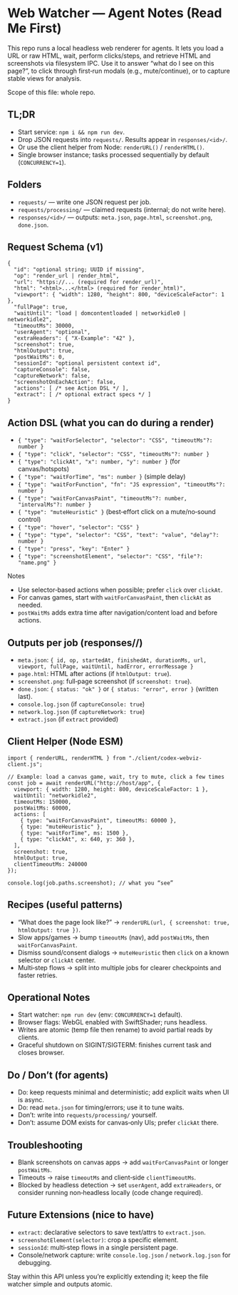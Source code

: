 # Web Watcher — Agent Notes (Read Me First)

This repo runs a local headless web renderer for agents. It lets you load a URL or raw HTML, wait, perform clicks/steps, and retrieve HTML and screenshots via filesystem IPC. Use it to answer “what do I see on this page?”, to click through first‑run modals (e.g., mute/continue), or to capture stable views for analysis.

Scope of this file: whole repo.

## TL;DR
- Start service: `npm i && npm run dev`.
- Drop JSON requests into `requests/`. Results appear in `responses/<id>/`.
- Or use the client helper from Node: `renderURL()` / `renderHTML()`.
- Single browser instance; tasks processed sequentially by default (`CONCURRENCY=1`).

## Folders
- `requests/` — write one JSON request per job.
- `requests/processing/` — claimed requests (internal; do not write here).
- `responses/<id>/` — outputs: `meta.json`, `page.html`, `screenshot.png`, `done.json`.

## Request Schema (v1)
```
{
  "id": "optional string; UUID if missing",
  "op": "render_url | render_html",
  "url": "https://... (required for render_url)",
  "html": "<html>...</html> (required for render_html)",
  "viewport": { "width": 1280, "height": 800, "deviceScaleFactor": 1 },
  "fullPage": true,
  "waitUntil": "load | domcontentloaded | networkidle0 | networkidle2",
  "timeoutMs": 30000,
  "userAgent": "optional",
  "extraHeaders": { "X-Example": "42" },
  "screenshot": true,
  "htmlOutput": true,
  "postWaitMs": 0,
  "sessionId": "optional persistent context id",
  "captureConsole": false,
  "captureNetwork": false,
  "screenshotOnEachAction": false,
  "actions": [ /* see Action DSL */ ],
  "extract": [ /* optional extract specs */ ]
}
```

## Action DSL (what you can do during a render)
- `{ "type": "waitForSelector", "selector": "CSS", "timeoutMs"?: number }`
- `{ "type": "click", "selector": "CSS", "timeoutMs"?: number }`
- `{ "type": "clickAt", "x": number, "y": number }`  (for canvas/hotspots)
- `{ "type": "waitForTime", "ms": number }`           (simple delay)
- `{ "type": "waitForFunction", "fn": "JS expression", "timeoutMs"?: number }`
- `{ "type": "waitForCanvasPaint", "timeoutMs"?: number, "intervalMs"?: number }`
- `{ "type": "muteHeuristic" }`  (best‑effort click on a mute/no‑sound control)
- `{ "type": "hover", "selector": "CSS" }`
- `{ "type": "type", "selector": "CSS", "text": "value", "delay"?: number }`
- `{ "type": "press", "key": "Enter" }`
- `{ "type": "screenshotElement", "selector": "CSS", "file"?: "name.png" }`

Notes
- Use selector‑based actions when possible; prefer `click` over `clickAt`.
- For canvas games, start with `waitForCanvasPaint`, then `clickAt` as needed.
- `postWaitMs` adds extra time after navigation/content load and before actions.

## Outputs per job (responses/<id>/)
- `meta.json`: `{ id, op, startedAt, finishedAt, durationMs, url, viewport, fullPage, waitUntil, hadError, errorMessage }`
- `page.html`: HTML after actions (if `htmlOutput: true`).
- `screenshot.png`: full‑page screenshot (if `screenshot: true`).
- `done.json`: `{ status: "ok" }` or `{ status: "error", error }` (written last).
- `console.log.json` (if `captureConsole: true`)
- `network.log.json` (if `captureNetwork: true`)
- `extract.json` (if `extract` provided)

## Client Helper (Node ESM)
```
import { renderURL, renderHTML } from "./client/codex-webviz-client.js";

// Example: load a canvas game, wait, try to mute, click a few times
const job = await renderURL("http://host/app", {
  viewport: { width: 1280, height: 800, deviceScaleFactor: 1 },
  waitUntil: "networkidle2",
  timeoutMs: 150000,
  postWaitMs: 60000,
  actions: [
    { type: "waitForCanvasPaint", timeoutMs: 60000 },
    { type: "muteHeuristic" },
    { type: "waitForTime", ms: 1500 },
    { type: "clickAt", x: 640, y: 360 },
  ],
  screenshot: true,
  htmlOutput: true,
  clientTimeoutMs: 240000
});

console.log(job.paths.screenshot); // what you “see”
```

## Recipes (useful patterns)
- “What does the page look like?” → `renderURL(url, { screenshot: true, htmlOutput: true })`.
- Slow apps/games → bump `timeoutMs` (nav), add `postWaitMs`, then `waitForCanvasPaint`.
- Dismiss sound/consent dialogs → `muteHeuristic` then `click` on a known selector or `clickAt` center.
- Multi‑step flows → split into multiple jobs for clearer checkpoints and faster retries.

## Operational Notes
- Start watcher: `npm run dev` (env: `CONCURRENCY=1` default).
- Browser flags: WebGL enabled with SwiftShader; runs headless.
- Writes are atomic (temp file then rename) to avoid partial reads by clients.
- Graceful shutdown on SIGINT/SIGTERM: finishes current task and closes browser.

## Do / Don’t (for agents)
- Do: keep requests minimal and deterministic; add explicit waits when UI is async.
- Do: read `meta.json` for timing/errors; use it to tune waits.
- Don’t: write into `requests/processing/` yourself.
- Don’t: assume DOM exists for canvas‑only UIs; prefer `clickAt` there.

## Troubleshooting
- Blank screenshots on canvas apps → add `waitForCanvasPaint` or longer `postWaitMs`.
- Timeouts → raise `timeoutMs` and client‑side `clientTimeoutMs`.
- Blocked by headless detection → set `userAgent`, add `extraHeaders`, or consider running non‑headless locally (code change required).

## Future Extensions (nice to have)
- `extract`: declarative selectors to save text/attrs to `extract.json`.
- `screenshotElement(selector)`: crop a specific element.
- `sessionId`: multi‑step flows in a single persistent page.
- Console/network capture: write `console.log.json` / `network.log.json` for debugging.

Stay within this API unless you’re explicitly extending it; keep the file watcher simple and outputs atomic.
